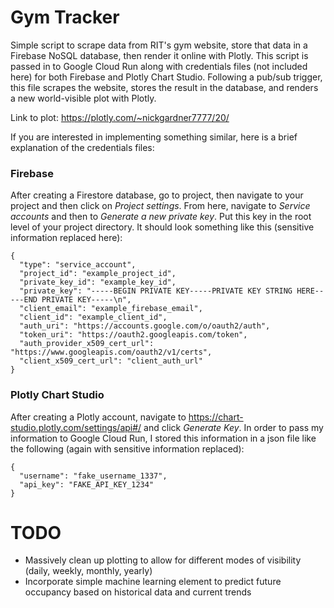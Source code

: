 # Gym Tracker

Simple script to scrape data from RIT's gym website, store that data in a Firebase NoSQL database, then render it online with Plotly. This script is passed in to Google Cloud Run along with credentials files (not included here) for both Firebase and Plotly Chart Studio. Following a pub/sub trigger, this file scrapes the website, stores the result in the database, and renders a new world-visible plot with Plotly. 

Link to plot: https://plotly.com/~nickgardner7777/20/

If you are interested in implementing something similar, here is a brief explanation of the credentials files:
### Firebase
After creating a Firestore database, go to project, then navigate to your project and then click on *Project settings*. From here, navigate to *Service accounts* and then to *Generate a new private key*. Put this key in the root level of your project directory. It should look something like this (sensitive information replaced here):
```
{
  "type": "service_account",
  "project_id": "example_project_id",
  "private_key_id": "example_key_id",
  "private_key": "-----BEGIN PRIVATE KEY-----PRIVATE KEY STRING HERE-----END PRIVATE KEY-----\n",
  "client_email": "example_firebase_email",
  "client_id": "example_client_id",
  "auth_uri": "https://accounts.google.com/o/oauth2/auth",
  "token_uri": "https://oauth2.googleapis.com/token",
  "auth_provider_x509_cert_url": "https://www.googleapis.com/oauth2/v1/certs",
  "client_x509_cert_url": "client_auth_url"
}
```
### Plotly Chart Studio
After creating a Plotly account, navigate to https://chart-studio.plotly.com/settings/api#/ and click *Generate Key*. In order to pass my information to Google Cloud Run, I stored this information in a json file like the following (again with sensitive information replaced):
```
{
  "username": "fake_username_1337",
  "api_key": "FAKE_API_KEY_1234"
}
```

# TODO

- Massively clean up plotting to allow for different modes of visibility (daily, weekly, monthly, yearly)
- Incorporate simple machine learning element to predict future occupancy based on historical data and current trends

